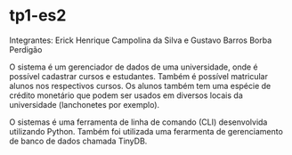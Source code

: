 # tp1-es2

Integrantes:
Erick Henrique Campolina da Silva e Gustavo Barros Borba Perdigão

O sistema é um gerenciador de dados de uma universidade, onde é possível cadastrar cursos e estudantes.
Também é possível matricular alunos nos respectivos cursos.
Os alunos também tem uma espécie de crédito monetário que podem ser usados em diversos locais da universidade (lanchonetes por exemplo).

O sistemas é uma ferramenta de linha de comando (CLI) desenvolvida utilizando Python.
Também foi utilizada uma ferarmenta de gerenciamento de banco de dados chamada TinyDB.

